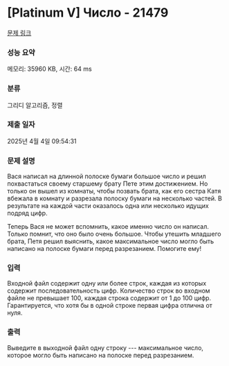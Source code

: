 # [Platinum V] Число - 21479 

[문제 링크](https://www.acmicpc.net/problem/21479) 

### 성능 요약

메모리: 35960 KB, 시간: 64 ms

### 분류

그리디 알고리즘, 정렬

### 제출 일자

2025년 4월 4일 09:54:31

### 문제 설명

<p>Вася написал на длинной полоске бумаги большое число и решил похвастаться своему старшему брату Пете этим достижением. Но только он вышел из комнаты, чтобы позвать брата, как его сестра Катя вбежала в комнату и разрезала полоску бумаги на несколько частей. В результате на каждой части оказалось одна или несколько идущих подряд цифр.</p>

<p>Теперь Вася не может вспомнить, какое именно число он написал. Только помнит, что оно было очень большое. Чтобы утешить младшего брата, Петя решил выяснить, какое максимальное число могло быть написано на полоске бумаги перед разрезанием. Помогите ему!</p>

### 입력 

 <p>Входной файл содержит одну или более строк, каждая из которых содержит последовательность цифр. Количество строк во входном файле не превышает 100, каждая строка содержит от 1 до 100 цифр. Гарантируется, что хотя бы в одной строке первая цифра отлична от нуля.</p>

### 출력 

 <p>Выведите в выходной файл одну строку --- максимальное число, которое могло быть написано на полоске перед разрезанием.</p>

